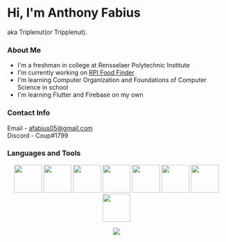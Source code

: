 # Hi, I'm Anthony Fabius

aka Triplenut(or Tripplenut).

### About Me

- I'm a freshman in college at Rensselaer Polytechnic Institute
- I'm currently working on [RPI Food Finder](https://github.com/RPI-Food-Finder)
- I'm learning Computer Organization and Foundations of Computer Science in school
- I'm learning Flutter and Firebase on my own

### Contact Info

Email - afabius05@gmail.com\
Discord - Coup#1799


### Languages and Tools

<p align="center">
<img src="https://cdn.jsdelivr.net/gh/devicons/devicon/icons/cplusplus/cplusplus-original.svg" width="64"/>
<img src="https://cdn.jsdelivr.net/gh/devicons/devicon/icons/java/java-original.svg" width="64"/>
<img src="https://cdn.jsdelivr.net/gh/devicons/devicon/icons/flutter/flutter-original.svg" width="64"/>
<img src="https://cdn.jsdelivr.net/gh/devicons/devicon/icons/dart/dart-original.svg" width="64"/>
<img src="https://cdn.jsdelivr.net/gh/devicons/devicon/icons/linux/linux-original.svg" width="64"/>
<img src="https://cdn.jsdelivr.net/gh/devicons/devicon/icons/firebase/firebase-plain.svg" width="64" />
<img src="https://cdn.jsdelivr.net/gh/devicons/devicon/icons/mysql/mysql-original.svg" width="64"/>
<img src="https://cdn.jsdelivr.net/gh/devicons/devicon/icons/git/git-original.svg" width="64"/>
<! One day but not yet <img src="https://cdn.jsdelivr.net/gh/devicons/devicon/icons/vim/vim-original.svg" width="64"/>
</p>

<p align="center">
<img src="https://github-readme-stats.vercel.app/api/top-langs/?username=Tripplenut&layout=compact&title_color=ffffff&text_color=daf7dc&bg_color=151515">
</p>
